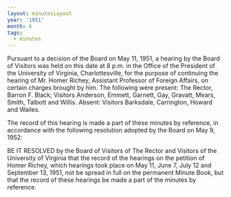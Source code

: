 ```yaml
---
layout: minutesLayout
year: '1951'
month: 6
tags:
  - minutes
---
```

Pursuant to a decision of the Board on May 11, 1951, a hearing by the Board of Visitors was held on this date at 8 p.m. in the Office of the President of the University of Virginia, Charlottesville, for the purpose of continuing the hearing of Mr. Homer Richey, Assistant Professor of Foreign Affairs, on certain charges brought by him. The following were present: The Rector, Barron F. Black; Visitors Anderson, Emmett, Garnett, Gay, Gravatt, Mears, Smith, Talbott and Willis. Absent: Visitors Barksdale, Carrington, Howard and Wailes.

The record of this hearing is made a part of these minutes by reference, in accordance with the following resolution adopted by the Board on May 9, 1952:

BE IT RESOLVED by the Board of Visitors of The Rector and Visitors of the University of Virginia that the record of the hearings on the petition of Homer Richey, which hearings took place on May 11, June 7, July 12 and September 13, 1951, not be spread in full on the permanent Minute Book, but that the record of these hearings be made a part of the minutes by reference.
